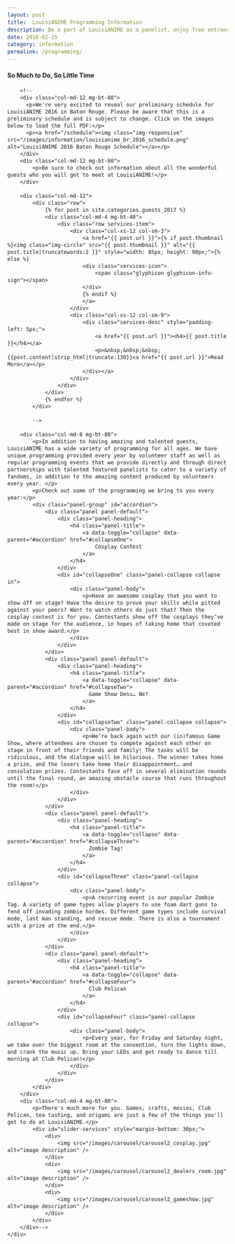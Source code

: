 ```yaml
---
layout: post
title:  LouisiANIME Programming Information
description: Be a part of LouisiANIME as a panelist, enjoy free entrance to the convention and actively sharing your passions! Start discussions, teach craft, demo your art, and have a blast! Check back here close to the show for our schedule.
date: 2016-02-25
category: information
permalink: /programming/
---
```




<!-- BEGIN GUESTS AND PROGRAMMING -->
<section id="guests" class="services shortpage">
    <div class="row">
        <div class="col-md-12">
            <div class="header-content">
                <h4>So Much to Do, So Little Time</h4>
            </div>
        </div>

        <!--
        <div class="col-md-12 mg-bt-80">
          <p>We're very excited to reveal our preliminary schedule for LouisiANIME 2016 in Baton Rouge. Please be aware that this is a preliminary schedule and is subject to change. Click on the images below to load the full PDF:</p>
          <p><a href="/schedule"><img class="img-responsive" src="/images/information/louisianime_br_2016_schedule.png" alt="LouisiANIME 2016 Baton Rouge Schedule"></a></p>
        </div>
        <div class="col-md-12 mg-bt-80">
            <p>Be sure to check out information about all the wonderful guests who you will get to meet at LouisiANIME!</p>
        </div>

        <div class="col-md-12">
            <div class="row">
                {% for post in site.categories.guests_2017 %}
                <div class="col-md-4 mg-bt-40">
                    <div class="row services-item">
                        <div class="col-xs-12 col-sm-3">
                            <a href="{{ post.url }}">{% if post.thumbnail %}<img class="img-circle" src="{{ post.thumbnail }}" alt="{{ post.title|truncatewords:2 }}" style="width: 85px; height: 90px;">{% else %}
                            <div class="services-icon">
                                <span class="glyphicon glyphicon-info-sign"></span>
                            </div>
                            {% endif %}
                            </a>
                        </div>
                        <div class="col-xs-12 col-sm-9">
                            <div class="services-desc" style="padding-left: 5px;">
                                <a href="{{ post.url }}"><h4>{{ post.title }}</h4></a>
                                <p>&nbsp;&nbsp;&nbsp;{{post.content|strip_html|truncate:130}}<a href="{{ post.url }}">Read More</a></p>
                            </div></a>
                        </div>
                    </div>
                </div>
                {% endfor %}
            </div>

            -->

        <div class="col-md-8 mg-bt-80">
            <p>In addition to having amazing and talented guests, LouisiANIME has a wide variety of programming for all ages. We have unique programming provided every year by volunteer staff as well as regular programming events that we provide directly and through direct partnerships with talented featured panelists to cater to a variety of fandoms, in addition to the amazing content produced by volunteers every year. </p>
            <p>Check out some of the programming we bring to you every year:</p>
            <div class="panel-group" id="accordion">
                <div class="panel panel-default">
                    <div class="panel-heading">
                        <h4 class="panel-title">
                            <a data-toggle="collapse" data-parent="#accordion" href="#collapseOne">
                                Cosplay Contest
                            </a>
                        </h4>
                    </div>
                    <div id="collapseOne" class="panel-collapse collapse in">
                        <div class="panel-body">
                            <p>Have an awesome cosplay that you want to show off on stage? Have the desire to prove your skills while pitted against your peers? Want to watch others do just that? Then the cosplay contest is for you. Contestants show off the cosplays they’ve made on stage for the audience, in hopes of taking home that coveted best in show award.</p>
                        </div>
                    </div>
                </div>
                <div class="panel panel-default">
                    <div class="panel-heading">
                        <h4 class="panel-title">
                            <a data-toggle="collapse" data-parent="#accordion" href="#collapseTwo">
                              Game Show Desu… Ne?
                            </a>
                        </h4>
                    </div>
                    <div id="collapseTwo" class="panel-collapse collapse">
                        <div class="panel-body">
                            <p>We’re back again with our (in)famous Game Show, where attendees are chosen to compete against each other on stage in front of their friends and family! The tasks will be ridiculous, and the dialogue will be hilarious. The winner takes home a prize, and the losers take home their disappointment… and consolation prizes. Contestants face off in several elimination rounds until the final round, an amazing obstacle course that runs throughout the room!</p>
                        </div>
                    </div>
                </div>
                <div class="panel panel-default">
                    <div class="panel-heading">
                        <h4 class="panel-title">
                            <a data-toggle="collapse" data-parent="#accordion" href="#collapseThree">
                              Zombie Tag!
                            </a>
                        </h4>
                    </div>
                    <div id="collapseThree" class="panel-collapse collapse">
                        <div class="panel-body">
                            <p>A recurring event is our popular Zombie Tag. A variety of game types allow players to use foam dart guns to fend off invading zombie hordes. Different game types include survival mode, last man standing, and rescue mode. There is also a tournament with a prize at the end.</p>
                        </div>
                    </div>
                </div>
                <div class="panel panel-default">
                    <div class="panel-heading">
                        <h4 class="panel-title">
                            <a data-toggle="collapse" data-parent="#accordion" href="#collapseFour">
                              Club Pelican
                            </a>
                        </h4>
                    </div>
                    <div id="collapseFour" class="panel-collapse collapse">
                        <div class="panel-body">
                            <p>Every year, for Friday and Saturday night, we take over the biggest room at the convention, turn the lights down, and crank the music up. Bring your LEDs and get ready to dance till morning at Club Pelican!</p>
                        </div>
                    </div>
                </div>
            </div>
        </div>
        <div class="col-md-4 mg-bt-80">
            <p>There's much more for you. Games, crafts, movies, Club Pelican, tea tasting, and origami are just a few of the things you'll get to do at LouisiANIME.</p>
            <div id="slider-services" style="margin-bottom: 30px;">
                <div>
                    <img src="/images/carousel/carousel2_cosplay.jpg" alt="image description" />
                </div>
                <div>
                    <img src="/images/carousel/carousel2_dealers_room.jpg" alt="image description" />
                </div>
                <div>
                    <img src="/images/carousel/carousel2_gameshow.jpg" alt="image description" />
                </div>
            </div>
        </div>-->
    </div>
</section>
<!-- END GUESTS AND PROGRAMMING -->


<!--
<form action="http://www.louisianime.com/formtools/process.php" method="post">
<input type="hidden" name="form_tools_form_id" value="17"/>
<fieldset>

<h3>Panel Submission</h3>
<p>Fields marked with an asterisk(*) are required.</p>

<div class="form-group">
  <label class="col-md-4 control-label" for="Name">Name*:</label>  
  <div class="col-md-4">
  <input id="Name" name="Name" type="text" placeholder="Name" class="form-control input-md" required="">
  <span class="help-block">First and Last Name</span>  
  </div>
</div>

<div class="form-group">
  <label class="col-md-4 control-label" for="Group_name">Group Name</label>  
  <div class="col-md-4">
  <input id="Group_name" name="Group_name" type="text" placeholder="Group Name" class="form-control input-md">
  <span class="help-block">Name of Group if you have one</span>  
  </div>
</div>

<div class="form-group">
  <label class="col-md-4 control-label" for="Date_of_Birth">Date of Birth*:</label>  
  <div class="col-md-4">
  <input id="Date_of_Birth" name="Date_of_Birth" type="text" placeholder="Date of Birth" class="form-control input-md" required="">
  <span class="help-block">Please enter your birthday.</span>  
  </div>
</div>

<div class="form-group">
  <label class="col-md-4 control-label" for="Phone_Number">Phone Number*:</label>  
  <div class="col-md-4">
  <input id="Phone_Number" name="Phone_Number" type="text" placeholder="Phone Number" class="form-control input-md" required="">
  <span class="help-block">Please enter the phone number we can reach you onsite</span>  
  </div>
</div>

<div class="form-group">
  <label class="col-md-4 control-label" for="Email">Email*:</label>  
  <div class="col-md-4">
  <input id="Email" name="Email" type="text" placeholder="Email" class="form-control input-md" required="">
  <span class="help-block">Email</span>  
  </div>
</div>

<div class="form-group">
  <label class="col-md-4 control-label" for="Zip_Code">Zip Code*:</label>  
  <div class="col-md-4">
  <input id="Zip_Code" name="Zip_Code" type="text" placeholder="Zip Code" class="form-control input-md" required="">
  <span class="help-block">Zip Code</span>  
  </div>
</div>

<div class="form-group">
  <label class="col-md-4 control-label" for="Panel_Name">Panel Name*:</label>  
  <div class="col-md-4">
  <input id="Panel_Name" name="Panel_Name" type="text" placeholder="Panel Name" class="form-control input-md" required="">
  <span class="help-block">Name of your Panel</span>  
  </div>
</div>

<div class="form-group">
  <label class="col-md-4 control-label" for="Panel_Type">Panel type</label>
  <div class="col-md-4">
    <label class="radio-inline" for="Panel_Type_0">
      <input type="radio" name="Panel_Type" id="Panel_Type_0" value="Q&amp;A" checked="checked">
      Q&amp;A
    </label>
    <label class="radio-inline" for="Panel_Type_1">
      <input type="radio" name="Panel_Type" id="Panel_Type_1" value="Workshop">
      Workshop
    </label>
    <label class="radio-inline" for="Panel_Type_2">
      <input type="radio" name="Panel_Type" id="Panel_Type_2" value="Game Show">
      Game Show
    </label>
    <label class="radio-inline" for="Panel_Type_3">
      <input type="radio" name="Panel_Type" id="Panel_Type_3" value="Panel">
      Panel
    </label>
    <label class="radio-inline" for="Panel_Type_4">
      <input type="radio" name="Panel_Type" id="Panel_Type_4" value="Misc">
      Misc
    </label>
  </div>
</div>

<div class="form-group">
  <label class="col-md-4 control-label" for="Equipment_List">Equipment List</label>
  <div class="col-md-4">
  <div class="checkbox">
    <label for="Equipment_List_0">
      <input type="checkbox" name="Equipment_List" id="Equipment_List_0" value="Projector">
      Projector
    </label>
	</div>
  <div class="checkbox">
    <label for="Equipment_List_1">
      <input type="checkbox" name="Equipment_List" id="Equipment_List_1" value="VGA Cable">
      VGA Cable
    </label>
	</div>
  <div class="checkbox">
    <label for="Equipment_List_2">
      <input type="checkbox" name="Equipment_List" id="Equipment_List_2" value="HDMI Cable">
      HDMI Cable
    </label>
	</div>
  <div class="checkbox">
    <label for="Equipment_List_3">
      <input type="checkbox" name="Equipment_List" id="Equipment_List_3" value="Will you need to play audio from Laptop or Ipod?">
      Will you need to play audio from Laptop or Ipod?
    </label>
	</div>
  <div class="checkbox">
    <label for="Equipment_List_4">
      <input type="checkbox" name="Equipment_List" id="Equipment_List_4" value="Speakers">
      Speakers
    </label>
	</div>
  <div class="checkbox">
    <label for="Equipment_List_5">
      <input type="checkbox" name="Equipment_List" id="Equipment_List_5" value="Microphone">
      Microphone
    </label>
	</div>
  <div class="checkbox">
    <label for="Equipment_List_6">
      <input type="checkbox" name="Equipment_List" id="Equipment_List_6" value="Mac Laptop Connector">
      Mac Laptop Connector
    </label>
	</div>
  </div>
</div>

<div class="form-group">
  <label class="col-md-4 control-label" for="Assistant_Panelist_Name">Assistant Panelist Name:</label>  
  <div class="col-md-4">
  <input id="Assistant_Panelist_Name" name="Assistant_Panelist_Name" type="text" placeholder="Assistant Panelist Name" class="form-control input-md">
  <span class="help-block">You get 1 extra badge with each panel.</span>  
  </div>
</div>

<div class="form-group">
  <label class="col-md-4 control-label" for="Panel_Length">Panel Length*</label>
  <div class="col-md-4">
    <div class="input-group">
      <div class="input-group-btn">
        <select type="button" class="btn btn-default dropdown-toggle" data-toggle="dropdown" id="Panel_Length" name="Panel_Length" required="">
          <option>Length w/ Setup and Tear down</option>
          <option value="60 Minutes">60 Minutes</option>
          <option value="90 Minutes">90 Minutes</option>
          <option value="120 Minutes">120 Minutes</option>
          <option value="Over 120 Minutes">Longer</option>
        </select>
      </div>
    </div>
  </div>
</div>

<div class="form-group">
  <label class="col-md-4 control-label" for="Preferred_Day">Preferred Days*:</label>
  <div class="col-md-4">
    <div class="input-group">
      <div class="input-group-btn">
        <select type="button" class="btn btn-default dropdown-toggle" id="Preferred_Day" name="Preferred_Day" placeholder="Preferred Day" required="">
          <option value="Anytime">Anytime<span class="caret"></span></option>
          <option value="Friday Any">Friday Any</option>
          <option value="Friday- Morning">Friday- Morning</option>
          <option value="Friday- Afternoon">Friday- Afternoon</option>
          <option value="Friday- Evening">Friday- Evening</option>
          <option value="Friday- Late night">Friday- Late night</option>
          <option value="Saturday Any">Saturday Any</option>
          <option value="Saturday-Morning">Saturday-Morning</option>
          <option value="Saturday- Day">Saturday- Day</option>
          <option value="Saturday- Afternoon">Saturday- Afternoon</option>
          <option value="Saturday- Evening">Saturday- Evening</option>
          <option value="Saturday- Late night">Saturday- Late night</option>
          <option value="Sunday-Any">Sunday-Any</option>
          <option value="Sunday- Morning">Sunday- Morning</option>
          <option value="Sunday- Afternoon">Sunday- Afternoon</option>
        </select>
      </div>
    </div>
  </div>
</div>

<div class="form-group">
  <label class="col-md-4 control-label" for="Time_NOT_available">Time NOT available*:</label>
  <div class="col-md-4">                     
    <textarea class="form-control" id="Time_NOT_available" name="Time_NOT_available"></textarea>
  </div>
</div>

<div class="form-group">
  <label class="col-md-4 control-label" for="Panel_Description_for_Program_Guide">Panel Description*:</label>
  <div class="col-md-4">                     
    <textarea class="form-control" id="Panel_Description_for_Program_Guide" name="Panel_Description_for_Program_Guide" required></textarea>
  </div>
</div>

<div class="form-group">
  <label class="col-md-4 control-label" for="Previous_con">Presented at other conventions?*</label>
  <div class="col-md-4">
  <div class="radio">
    <label for="Previous_con_0">
      <input type="radio" name="Previous_con" id="Previous_con_0" value="yes" checked="checked">
      Yes
    </label>
	</div>
  <div class="radio">
    <label for="Previous_con_1">
      <input type="radio" name="Previous_con" id="Previous_con_1" value="no">
      No
    </label>
	</div>
  </div>
</div>

<div class="form-group">
  <label class="col-md-4 control-label" for="IF_yes_to_above_">If Yes to above please list where.</label>
  <div class="col-md-4">                     
    <textarea class="form-control" id="IF_yes_to_above_ " name="IF_yes_to_above_"></textarea>
  </div>
</div>

<div class="form-group">
  <label class="col-md-4 control-label" for="special_requests_comments">Special Requests/Comments</label>
  <div class="col-md-4">                     
    <textarea class="form-control" id="special_requests_comments" name="special_requests_comments"></textarea>
  </div>
</div>

<div class="form-group">
  <label class="col-md-4 control-label" for="terms_of_service">Terms of Service*:</label>
  <div class="col-md-4">
  <div class="checkbox">
    <label for="checkboxes-0">
      <input type="checkbox" name="terms_of_service" id="terms_of_service" required>
      I agree that each panel will only receive 2 badges. 1 for Panelist and 1 for an assistant. Also a panelist doing multiple panels will still only receive 1 badge but can receive another badge for their assistant IF the assistant has not already received a badge.
    </label>
	</div>
  </div>
</div>

<div class="form-group">
  <div class="col-md-4">
	<button type="submit" class="btn btn-dark big">Submit</button>
  </div>
</div>

</fieldset>
</form>
-->
